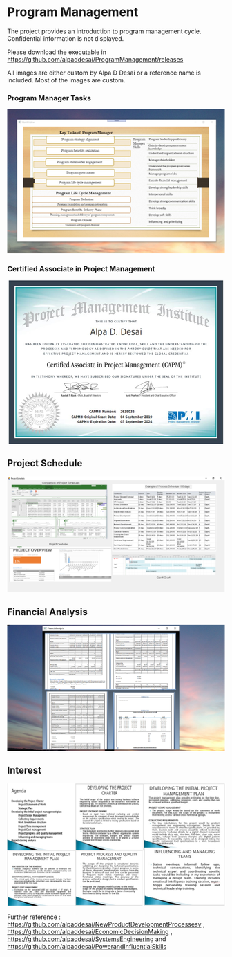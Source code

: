# Program Management

The project provides an introduction to program management cycle. Confidential information is not displayed. 

Please download the executable in https://github.com/alpaddesai/ProgramManagement/releases

All images are either custom by Alpa D Desai or a reference name is included. Most of the images are custom.

### Program Manager Tasks
![image](ProgramManager.png)

### Certified Associate in Project Management
![image](CAPMCertificate.jpg)

## Project Schedule
![image](ProjectSchedule.png)

## Financial Analysis
![image](FinancialAnalysisImage.png)

## Interest
![image](Rockwell.jpg)

Further reference : https://github.com/alpaddesai/NewProductDevelopmentProcessesv , https://github.com/alpaddesai/EconomicDecisionMaking ,   https://github.com/alpaddesai/SystemsEngineering and https://github.com/alpaddesai/PowerandInfluentialSkills
